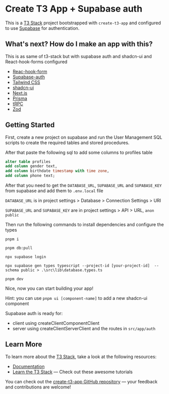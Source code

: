 # Create T3 App + Supabase auth

This is a [T3 Stack](https://create.t3.gg/) project bootstrapped with `create-t3-app` and configured to use [Supabase](https://supabase.io) for authentication.

## What's next? How do I make an app with this?

This is as same of t3-stack but with supabase auth and shadcn-ui and React-hook-forms configured

- [Reac-hook-form](https://react-hook-form.com/)
- [Supabase-auth](https://supabase.com/docs/guides/auth)
- [Tailwind CSS](https://tailwindcss.com)
- [shadcn-ui](https://ui.shadcn.com/)
- [Next.js](https://nextjs.org)
- [Prisma](https://prisma.io)
- [tRPC](https://trpc.io)
- [Zod](https://zod.dev/)

## Getting Started

First, create a new project on supabase and run the User Management SQL scripts to create the required tables and stored procedures. 

After that paste the following sql to add some columns to profiles table
``` sql
alter table profiles
add column gender text,
add column birthdate timestamp with time zone,
add column phone text;
```

After that you need to get the `DATABASE_URL`, `SUPABASE_URL` and `SUPABASE_KEY` from supabase and add them to `.env.local` file

`DATABASE_URL` is in project settings > Database > Connection Settings > URI

`SUPABASE_URL` and `SUPABASE_KEY` are in project settings > API > URL, `anon` `public`

Then run the following commands to install dependencies and configure the types

`pnpm i`

`pnpm db:pull`

`npx supabase login`

`npx supabase gen types typescript --project-id [your-project-id]  --schema public > .\src\lib\database.types.ts`

`pnpm dev`

Nice, now you can start building your app!

Hint: you can use `pnpm ui [component-name]` to add a new shadcn-ui component

Supabase auth is ready for:
- client using createClientComponentClient
- server using createClientServerClient and the routes in `src/app/auth`

## Learn More

To learn more about the [T3 Stack](https://create.t3.gg/), take a look at the following resources:

- [Documentation](https://create.t3.gg/)
- [Learn the T3 Stack](https://create.t3.gg/en/faq#what-learning-resources-are-currently-available) — Check out these awesome tutorials

You can check out the [create-t3-app GitHub repository](https://github.com/t3-oss/create-t3-app) — your feedback and contributions are welcome!
 